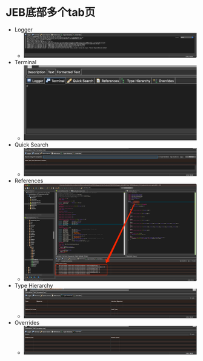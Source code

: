# JEB底部多个tab页

* Logger
  * ![jeb_bottom_tab_logger](../assets/img/jeb_bottom_tab_logger.jpg)
* Terminal
  * ![jeb_bottom_tab_terminal](../assets/img/jeb_bottom_tab_terminal.png)
* Quick Search
  * ![jeb_bottom_tab_quick_search](../assets/img/jeb_bottom_tab_quick_search.png)
* References
  * ![jeb_bottom_tab_references](../assets/img/jeb_bottom_tab_references.jpg)
* Type Hierarchy
  * ![jeb_bottom_tab_type_hierarchy](../assets/img/jeb_bottom_tab_type_hierarchy.png)
* Overrides
  * ![jeb_bottom_tab_overrides](../assets/img/jeb_bottom_tab_overrides.png)
